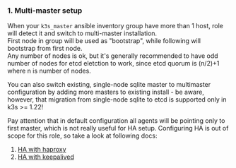 ### 1. Multi-master setup
When your ```k3s_master``` ansible inventory group have more than 1 host, role will detect it and switch to multi-master installation.  
First node in group will be used as "bootstrap", while following will bootstrap from first node.  
Any number of nodes is ok, but it's generally recommended to have odd number of nodes for etcd eletction to work, since etcd quorum is (n/2)+1 where n is number of nodes.  

You can also switch existing, single-node sqlite master to multimaster configuration by adding more masters to existing install - be aware, however, that migration from single-node sqlite to etcd is supported only in k3s >= 1.22!

Pay attention that in default configuration all agents will be pointing only to first master, which is not really useful for HA setup. Configuring HA is out of scope for this role, so take a look at following docs:

1. [HA with haproxy](haproxy.md)
2. [HA with keepalived](keepalived.md)


